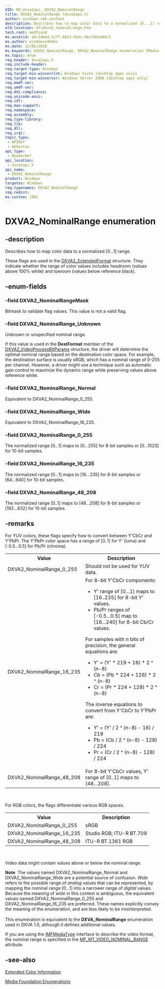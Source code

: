 ```yaml
---
UID: NE:dxva2api._DXVA2_NominalRange
title: DXVA2_NominalRange (dxva2api.h)
author: windows-sdk-content
description: Describes how to map color data to a normalized [0...1] range.
old-location: mf\dxva2_nominalrange.htm
tech.root: medfound
ms.assetid: ebc146e4-517f-4413-93dc-66cf4b3a04c3
ms.author: windowssdkdev
ms.date: 12/05/2018
ms.keywords: DXVA2_NominalRange, DXVA2_NominalRange enumeration [Media Foundation], DXVA2_NominalRangeMask, DXVA2_NominalRange_0_255, DXVA2_NominalRange_16_235, DXVA2_NominalRange_48_208, DXVA2_NominalRange_Normal, DXVA2_NominalRange_Unknown, DXVA2_NominalRange_Wide, dxva2api/DXVA2_NominalRange, dxva2api/DXVA2_NominalRangeMask, dxva2api/DXVA2_NominalRange_0_255, dxva2api/DXVA2_NominalRange_16_235, dxva2api/DXVA2_NominalRange_48_208, dxva2api/DXVA2_NominalRange_Normal, dxva2api/DXVA2_NominalRange_Unknown, dxva2api/DXVA2_NominalRange_Wide, ebc146e4-517f-4413-93dc-66cf4b3a04c3, mf.dxva2_nominalrange
ms.topic: enum
req.header: dxva2api.h
req.include-header: 
req.target-type: Windows
req.target-min-winverclnt: Windows Vista [desktop apps only]
req.target-min-winversvr: Windows Server 2008 [desktop apps only]
req.kmdf-ver: 
req.umdf-ver: 
req.ddi-compliance: 
req.unicode-ansi: 
req.idl: 
req.max-support: 
req.namespace: 
req.assembly: 
req.type-library: 
req.lib: 
req.dll: 
req.irql: 
topic_type:
 - APIRef
 - kbSyntax
api_type:
 - HeaderDef
api_location:
 - dxva2api.h
api_name:
 - DXVA2_NominalRange
product: Windows
targetos: Windows
req.typenames: DXVA2_NominalRange
req.redist: 
ms.custom: 19H1
---
```


# DXVA2_NominalRange enumeration


## -description


Describes how to map color data to a normalized [0...1] range. 

These flags are used in the <a href="https://msdn.microsoft.com/eba2c56b-8951-4dc5-91ae-1371793ce787">DXVA2_ExtendedFormat</a> structure. They indicate whether the range of color values includes headroom (values above 100% white) and toeroom (values below reference black).
          


## -enum-fields




### -field DXVA2_NominalRangeMask

Bitmask to validate flag values. This value is not a valid flag.


### -field DXVA2_NominalRange_Unknown

Unknown or unspecified nominal range.

If this value is used in the <b>DestFormat</b> member of the <a href="https://msdn.microsoft.com/6929fa8b-3cab-4d4e-ab2a-a3059b00905f">DXVA2_VideoProcessBltParams</a> structure, the driver will determine the optimal nominal range based on the destination color space. For example, the destination surface is usually sRGB, which has a nominal range of 0-255 per channel. However, a driver might use a technique such as automatic gain control to maximize the dynamic range while preserving values above reference white.


### -field DXVA2_NominalRange_Normal

Equivalent to DXVA2_NominalRange_0_255.


### -field DXVA2_NominalRange_Wide

Equivalent to DXVA2_NominalRange_16_235.


### -field DXVA2_NominalRange_0_255

The normalized range [0...1] maps to [0...255] for 8-bit samples or [0...1023] for 10-bit samples.


### -field DXVA2_NominalRange_16_235

The normalized range [0...1] maps to [16...235] for 8-bit samples or [64...940] for 10-bit samples.


### -field DXVA2_NominalRange_48_208

The normalized range [0..1] maps to [48...208] for 8-bit samples or [192...832] for 10-bit samples.


## -remarks



For YUV colors, these flags specify how to convert between Y'CbCr and Y'PbPr. The Y'PbPr color space has a range of [0..1] for Y' (luma) and [-0.5...0.5] for Pb/Pr (chroma).

<table>
<tr>
<th>Value</th>
<th>Description</th>
</tr>
<tr>
<td>DXVA2_NominalRange_0_255</td>
<td>Should not be used for YUV data.</td>
</tr>
<tr>
<td>DXVA2_NominalRange_16_235</td>
<td>
For 8-bit Y'CbCr components:

<ul>
<li>
Y' range of [0...1] maps to [16..235] for 8-bit Y' values.

</li>
<li>
Pb/Pr ranges of [-0.5...0.5] map to [16...240] for 8-bit Cb/Cr values.

</li>
</ul>
For samples with <i>n</i> bits of precision, the general equations are:

<ul>
<li>
Y' = (Y' * 219 + 16) * 2 ^ (n-8)
                  

</li>
<li>
Cb = (Pb * 224 + 128) * 2 ^ (n-8)
                  

</li>
<li>
Cr = (Pr * 224 + 128) * 2 ^ (n-8)
                  

</li>
</ul>
The inverse equations to convert from Y'CbCr to Y'PbPr are:

<ul>
<li>
Y' = (Y' / 2 ^ (n-8) - 16) / 219
                  

</li>
<li>
Pb = (Cb / 2 ^ (n-8) - 128) / 224
                  

</li>
<li>
Pr = (Cr / 2 ^ (n-8) - 128) / 224
                  

</li>
</ul>
</td>
</tr>
<tr>
<td>DXVA2_NominalRange_48_208</td>
<td>For 8-bit Y'CbCr values, Y' range of [0..1] maps to [48...208].</td>
</tr>
</table>
 

For RGB colors, the flags differentiate various RGB spaces.

<table>
<tr>
<th>Value</th>
<th>Description</th>
</tr>
<tr>
<td>DXVA2_NominalRange_0_255</td>
<td>sRGB</td>
</tr>
<tr>
<td>DXVA2_NominalRange_16_235</td>
<td>Studio RGB; ITU-R BT.709</td>
</tr>
<tr>
<td>DXVA2_NominalRange_48_208</td>
<td>ITU-R BT.1361 RGB</td>
</tr>
</table>
 

Video data might contain values above or below the nominal range.

<div class="alert"><b>Note</b>  The values named  DXVA2_NominalRange_Normal and DXVA2_NominalRange_Wide are a potential source of confusion. <i>Wide</i> refers to the possible range of <i>analog</i> values that can be represented, by mapping the nominal range [0...1] into a narrower range of <i>digital</i> values. Because the meaning of <i>wide</i> in this context is ambiguous, the equivalent values named DXVA2_NominalRange_0_255 and DXVA2_NominalRange_16_235 are preferred. These names explicitly convey the meaning of the enumeration, and are less likely to be misinterpreted.</div>
<div> </div>
This enumeration is equivalent to the <b>DXVA_NominalRange</b> enumeration used in DXVA 1.0, although it defines additional values.

If you are using the <a href="https://msdn.microsoft.com/f1d60bec-71e4-4fcc-a020-92754b6f3c02">IMFMediaType</a> interface to describe the video format, the nominal range is specified in the <a href="https://msdn.microsoft.com/7b2b809e-aae4-401c-816a-626fb88f5f87">MF_MT_VIDEO_NOMINAL_RANGE</a> attribute.




## -see-also




<a href="https://msdn.microsoft.com/05ca73c6-d105-47bc-96bc-b784f669febe">Extended Color Information</a>



<a href="https://msdn.microsoft.com/f26a730f-18c4-4247-acaf-af1dfad19086">Media Foundation Enumerations</a>
 

 

